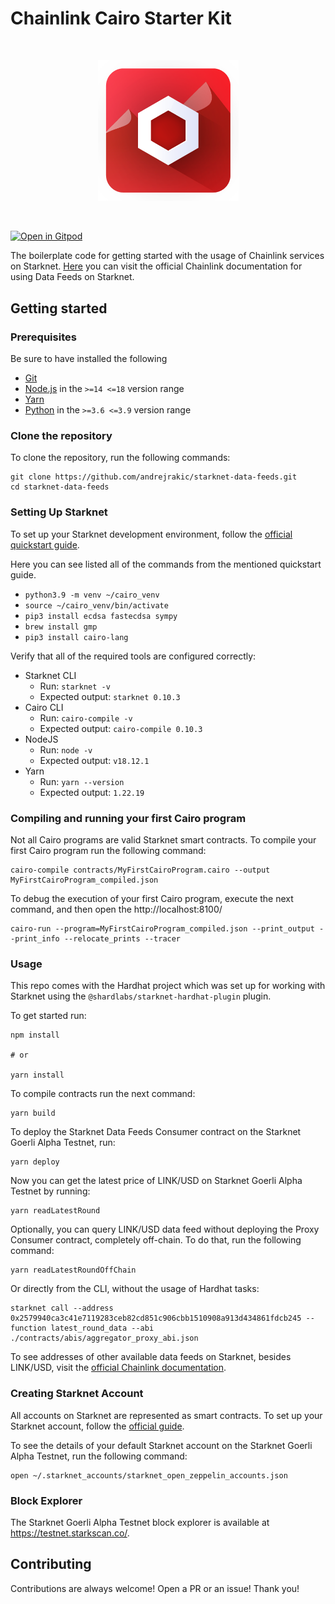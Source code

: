 # Chainlink Cairo Starter Kit

<br/>
<p align="center">
<a href="https://chain.link" target="_blank">
<img src="./Cairo_Isologo.png" width="225" alt="Chainlink Hardhat logo">
</a>
</p>
<br/>

[![Open in Gitpod](https://gitpod.io/button/open-in-gitpod.svg)](https://gitpod.io/#https://github.com/andrejrakic/starknet-data-feeds)

The boilerplate code for getting started with the usage of Chainlink services on Starknet. [Here](https://docs.chain.link/data-feeds/starknet) you can visit the official Chainlink documentation for using Data Feeds on Starknet.

## Getting started

### Prerequisites

Be sure to have installed the following

- [Git](https://git-scm.com/book/en/v2/Getting-Started-Installing-Git)
- [Node.js](https://nodejs.org/en/download/) in the `>=14 <=18` version range
- [Yarn](https://yarnpkg.com/getting-started/install)
- [Python](https://www.python.org/downloads/) in the `>=3.6 <=3.9` version range

### Clone the repository

To clone the repository, run the following commands:

```
git clone https://github.com/andrejrakic/starknet-data-feeds.git
cd starknet-data-feeds
```

### Setting Up Starknet

To set up your Starknet development environment, follow the [official quickstart guide](https://docs.starknet.io/documentation/getting_started/setting_up_the_environment/).

Here you can see listed all of the commands from the mentioned quickstart guide.

- `python3.9 -m venv ~/cairo_venv`
- `source ~/cairo_venv/bin/activate`
- `pip3 install ecdsa fastecdsa sympy`
- `brew install gmp`
- `pip3 install cairo-lang`

Verify that all of the required tools are configured correctly:
- Starknet CLI
  - Run: `starknet -v`
  - Expected output: `starknet 0.10.3`
- Cairo CLI
  - Run: `cairo-compile -v`
  - Expected output: `cairo-compile 0.10.3`
- NodeJS
  - Run: `node -v`
  - Expected output: `v18.12.1`
- Yarn
  - Run: `yarn --version`
  - Expected output: `1.22.19`

### Compiling and running your first Cairo program

Not all Cairo programs are valid Starknet smart contracts. To compile your first Cairo program run the following command:

```
cairo-compile contracts/MyFirstCairoProgram.cairo --output MyFirstCairoProgram_compiled.json
```

To debug the execution of your first Cairo program, execute the next command, and then open the http://localhost:8100/

```
cairo-run --program=MyFirstCairoProgram_compiled.json --print_output --print_info --relocate_prints --tracer
```

### Usage

This repo comes with the Hardhat project which was set up for working with Starknet using the `@shardlabs/starknet-hardhat-plugin` plugin.

To get started run:

```
npm install

# or

yarn install
```

To compile contracts run the next command:

```
yarn build
```

To deploy the Starknet Data Feeds Consumer contract on the Starknet Goerli Alpha Testnet, run:

```
yarn deploy
```

Now you can get the latest price of LINK/USD on Starknet Goerli Alpha Testnet by running:

```
yarn readLatestRound
```

Optionally, you can query LINK/USD data feed without deploying the Proxy Consumer contract, completely off-chain. To do that, run the following command:

```
yarn readLatestRoundOffChain
```

Or directly from the CLI, without the usage of Hardhat tasks:

```
starknet call --address 0x2579940ca3c41e7119283ceb82cd851c906cbb1510908a913d434861fdcb245 --function latest_round_data --abi ./contracts/abis/aggregator_proxy_abi.json
```

To see addresses of other available data feeds on Starknet, besides LINK/USD, visit the [official Chainlink documentation](https://docs.chain.link/data-feeds/price-feeds/addresses?network=starknet).

### Creating Starknet Account

All accounts on Starknet are represented as smart contracts. To set up your Starknet account, follow the [official guide](https://docs.starknet.io/documentation/getting_started/account_setup/).

To see the details of your default Starknet account on the Starknet Goerli Alpha Testnet, run the following command:

```
open ~/.starknet_accounts/starknet_open_zeppelin_accounts.json
```

### Block Explorer

The Starknet Goerli Alpha Testnet block explorer is available at https://testnet.starkscan.co/.

## Contributing

Contributions are always welcome! Open a PR or an issue! Thank you!
